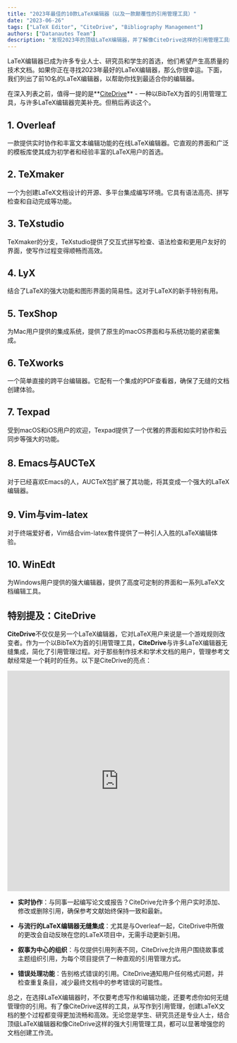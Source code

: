 ```yaml
---
title: "2023年最佳的10款LaTeX编辑器（以及一款颠覆性的引用管理工具）"
date: "2023-06-26"
tags: ["LaTeX Editor", "CiteDrive", "Bibliography Management"]
authors: ["Datanautes Team"]
description: "发现2023年的顶级LaTeX编辑器，并了解像CiteDrive这样的引用管理工具的整合如何优化您的文档创建过程。"
---
```


LaTeX编辑器已成为许多专业人士、研究员和学生的首选，他们希望产生高质量的技术文档。如果你正在寻找2023年最好的LaTeX编辑器，那么你很幸运。下面，我们列出了前10名的LaTeX编辑器，以帮助你找到最适合你的编辑器。

在深入列表之前，值得一提的是**[CiteDrive](https://www.citedrive.com/)** - 一种以BibTeX为首的引用管理工具，与许多LaTeX编辑器完美补充。但稍后再谈这个。

## 1. Overleaf

一款提供实时协作和丰富文本编辑功能的在线LaTeX编辑器。它直观的界面和广泛的模板库使其成为初学者和经验丰富的LaTeX用户的首选。

## 2. TeXmaker

一个为创建LaTeX文档设计的开源、多平台集成编写环境。它具有语法高亮、拼写检查和自动完成等功能。

## 3. TeXstudio

TeXmaker的分支，TeXstudio提供了交互式拼写检查、语法检查和更用户友好的界面，使写作过程变得顺畅而高效。

## 4. LyX

结合了LaTeX的强大功能和图形界面的简易性。这对于LaTeX的新手特别有用。

## 5. TexShop

为Mac用户提供的集成系统，提供了原生的macOS界面和与系统功能的紧密集成。

## 6. TeXworks

一个简单直接的跨平台编辑器。它配有一个集成的PDF查看器，确保了无缝的文档创建体验。

## 7. Texpad

受到macOS和iOS用户的欢迎，Texpad提供了一个优雅的界面和如实时协作和云同步等强大的功能。

## 8. Emacs与AUCTeX

对于已经喜欢Emacs的人，AUCTeX包扩展了其功能，将其变成一个强大的LaTeX编辑器。

## 9. Vim与vim-latex

对于终端爱好者，Vim结合vim-latex套件提供了一种引人入胜的LaTeX编辑体验。

## 10. WinEdt

为Windows用户提供的强大编辑器，提供了高度可定制的界面和一系列LaTeX文档编辑工具。

## 特别提及：CiteDrive

**CiteDrive**不仅仅是另一个LaTeX编辑器，它对LaTeX用户来说是一个游戏规则改变者。作为一个以BibTeX为首的引用管理工具，**CiteDrive**与许多LaTeX编辑器无缝集成，简化了引用管理过程。对于那些制作技术和学术文档的用户，管理参考文献经常是一个耗时的任务。以下是CiteDrive的亮点：

<iframe width="100%" height="500" src="https://www.youtube.com/embed/bHD94qM0vyg?si=UPPfnUF9kpY3PnYN" title="YouTube video player" frameborder="0" allow="accelerometer; autoplay; clipboard-write; encrypted-media; gyroscope; picture-in-picture; web-share" allowfullscreen></iframe>

- **实时协作**：与同事一起编写论文或报告？CiteDrive允许多个用户实时添加、修改或删除引用，确保参考文献始终保持一致和最新。

- **与流行的LaTeX编辑器无缝集成**：尤其是与Overleaf一起，CiteDrive中所做的更改会自动反映在您的LaTeX项目中，无需手动更新引用。

- **叙事为中心的组织**：与仅提供引用列表不同，CiteDrive允许用户围绕故事或主题组织引用，为每个项目提供了一种直观的引用管理方式。

- **错误处理功能**：告别格式错误的引用。CiteDrive通知用户任何格式问题，并检查重复条目，减少最终文档中的参考错误的可能性。

总之，在选择LaTeX编辑器时，不仅要考虑写作和编辑功能，还要考虑你如何无缝管理你的引用。有了像CiteDrive这样的工具，从写作到引用管理，创建LaTeX文档的整个过程都变得更加流畅和高效。无论您是学生、研究员还是专业人士，结合顶级LaTeX编辑器和像CiteDrive这样的强大引用管理工具，都可以显著增强您的文档创建工作流。
